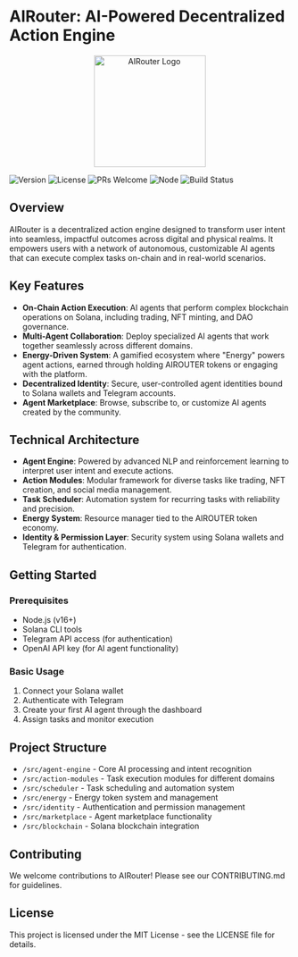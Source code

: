 # AIRouter: AI-Powered Decentralized Action Engine

<div align="center">
  <img src="public/images/logo.png" alt="AIRouter Logo" width="200"/>
</div>

![Version](https://img.shields.io/badge/version-1.0.0-blue.svg)
![License](https://img.shields.io/badge/license-MIT-green.svg)
![PRs Welcome](https://img.shields.io/badge/PRs-welcome-brightgreen.svg)
![Node](https://img.shields.io/badge/node-%3E%3D16.0.0-brightgreen.svg)
![Build Status](https://img.shields.io/badge/build-passing-brightgreen.svg)

## Overview
AIRouter is a decentralized action engine designed to transform user intent into seamless, impactful outcomes across digital and physical realms. It empowers users with a network of autonomous, customizable AI agents that can execute complex tasks on-chain and in real-world scenarios.

## Key Features

- **On-Chain Action Execution**: AI agents that perform complex blockchain operations on Solana, including trading, NFT minting, and DAO governance.
- **Multi-Agent Collaboration**: Deploy specialized AI agents that work together seamlessly across different domains.
- **Energy-Driven System**: A gamified ecosystem where "Energy" powers agent actions, earned through holding AIROUTER tokens or engaging with the platform.
- **Decentralized Identity**: Secure, user-controlled agent identities bound to Solana wallets and Telegram accounts.
- **Agent Marketplace**: Browse, subscribe to, or customize AI agents created by the community.

## Technical Architecture

- **Agent Engine**: Powered by advanced NLP and reinforcement learning to interpret user intent and execute actions.
- **Action Modules**: Modular framework for diverse tasks like trading, NFT creation, and social media management.
- **Task Scheduler**: Automation system for recurring tasks with reliability and precision.
- **Energy System**: Resource manager tied to the AIROUTER token economy.
- **Identity & Permission Layer**: Security system using Solana wallets and Telegram for authentication.

## Getting Started

### Prerequisites
- Node.js (v16+)
- Solana CLI tools
- Telegram API access (for authentication)
- OpenAI API key (for AI agent functionality)

### Basic Usage

1. Connect your Solana wallet
2. Authenticate with Telegram
3. Create your first AI agent through the dashboard
4. Assign tasks and monitor execution

## Project Structure

- `/src/agent-engine` - Core AI processing and intent recognition
- `/src/action-modules` - Task execution modules for different domains
- `/src/scheduler` - Task scheduling and automation system
- `/src/energy` - Energy token system and management
- `/src/identity` - Authentication and permission management
- `/src/marketplace` - Agent marketplace functionality
- `/src/blockchain` - Solana blockchain integration

## Contributing

We welcome contributions to AIRouter! Please see our CONTRIBUTING.md for guidelines.

## License

This project is licensed under the MIT License - see the LICENSE file for details. 